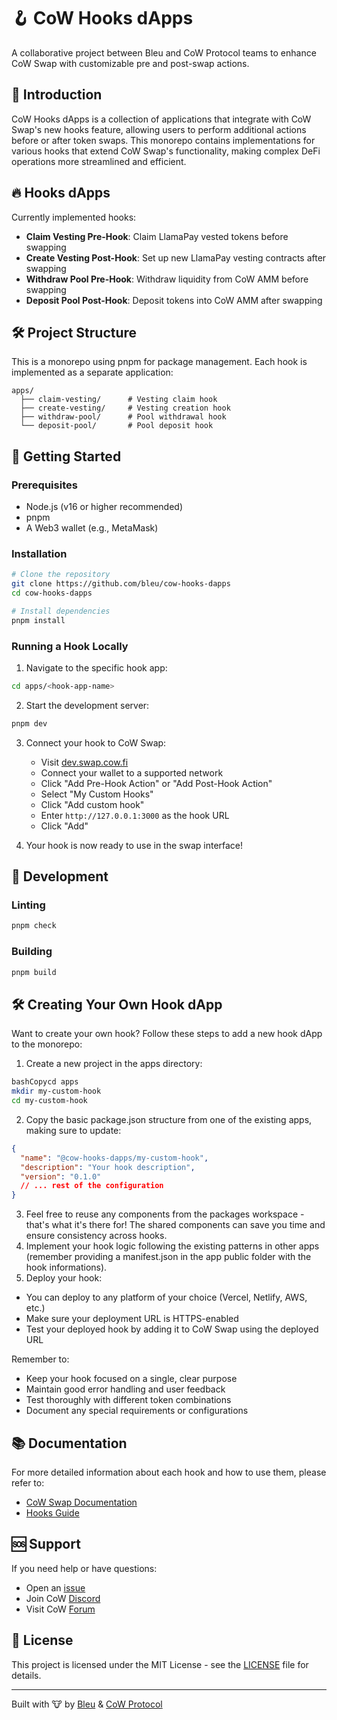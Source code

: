 # 🪝 CoW Hooks dApps

A collaborative project between Bleu and CoW Protocol teams to enhance CoW Swap with customizable pre and post-swap actions.

## 🎯 Introduction

CoW Hooks dApps is a collection of applications that integrate with CoW Swap's new hooks feature, allowing users to perform additional actions before or after token swaps. This monorepo contains implementations for various hooks that extend CoW Swap's functionality, making complex DeFi operations more streamlined and efficient.

## 🔥 Hooks dApps

Currently implemented hooks:

- **Claim Vesting Pre-Hook**: Claim LlamaPay vested tokens before swapping
- **Create Vesting Post-Hook**: Set up new LlamaPay vesting contracts after swapping
- **Withdraw Pool Pre-Hook**: Withdraw liquidity from CoW AMM before swapping
- **Deposit Pool Post-Hook**: Deposit tokens into CoW AMM after swapping

## 🛠 Project Structure

This is a monorepo using pnpm for package management. Each hook is implemented as a separate application:

```
apps/
  ├── claim-vesting/      # Vesting claim hook
  ├── create-vesting/     # Vesting creation hook
  ├── withdraw-pool/      # Pool withdrawal hook
  └── deposit-pool/       # Pool deposit hook
```

## 🚀 Getting Started

### Prerequisites

- Node.js (v16 or higher recommended)
- pnpm
- A Web3 wallet (e.g., MetaMask)

### Installation

```bash
# Clone the repository
git clone https://github.com/bleu/cow-hooks-dapps
cd cow-hooks-dapps

# Install dependencies
pnpm install
```

### Running a Hook Locally

1. Navigate to the specific hook app:

```bash
cd apps/<hook-app-name>
```

2. Start the development server:

```bash
pnpm dev
```

3. Connect your hook to CoW Swap:

   - Visit [dev.swap.cow.fi](https://dev.swap.cow.fi/#/100/swap/hooks)
   - Connect your wallet to a supported network
   - Click "Add Pre-Hook Action" or "Add Post-Hook Action"
   - Select "My Custom Hooks"
   - Click "Add custom hook"
   - Enter `http://127.0.0.1:3000` as the hook URL
   - Click "Add"

4. Your hook is now ready to use in the swap interface!

## 🔧 Development

### Linting

```bash
pnpm check
```

### Building

```bash
pnpm build
```

## 🛠 Creating Your Own Hook dApp

Want to create your own hook? Follow these steps to add a new hook dApp to the monorepo:

1. Create a new project in the apps directory:

```bash
bashCopycd apps
mkdir my-custom-hook
cd my-custom-hook
```

2. Copy the basic package.json structure from one of the existing apps, making sure to update:

```json
{
  "name": "@cow-hooks-dapps/my-custom-hook",
  "description": "Your hook description",
  "version": "0.1.0"
  // ... rest of the configuration
}
```

3. Feel free to reuse any components from the packages workspace - that's what it's there for! The shared components can save you time and ensure consistency across hooks.
4. Implement your hook logic following the existing patterns in other apps (remember providing a manifest.json in the app public folder with the hook informations).
5. Deploy your hook:

- You can deploy to any platform of your choice (Vercel, Netlify, AWS, etc.)
- Make sure your deployment URL is HTTPS-enabled
- Test your deployed hook by adding it to CoW Swap using the deployed URL

Remember to:

- Keep your hook focused on a single, clear purpose
- Maintain good error handling and user feedback
- Test thoroughly with different token combinations
- Document any special requirements or configurations

## 📚 Documentation

For more detailed information about each hook and how to use them, please refer to:

- [CoW Swap Documentation](https://docs.cow.fi)
- [Hooks Guide](https://docs.cow.fi/cow-protocol/reference/core/intents/hooks#creating-orders-with-hooks)

## 🆘 Support

If you need help or have questions:

- Open an [issue](https://github.com/bleu/cow-hooks-dapps/issues)
- Join CoW [Discord](https://discord.gg/cowprotocol)
- Visit CoW [Forum](https://forum.cow.fi)

## 📄 License

This project is licensed under the MIT License - see the [LICENSE](LICENSE) file for details.

---

Built with 🐮 by [Bleu](http://bleu.builders) & [CoW Protocol](https://cow.fi)
